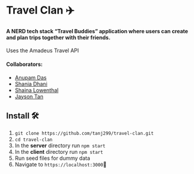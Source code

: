# Travel Clan :airplane:
#### A NERD tech stack “Travel Buddies” application where users can create and plan trips together with their friends. 
Uses the Amadeus Travel API

#### Collaborators: 
- [Anupam Das](https://github.com/anupamdas104) 
- [Shania Dhani](https://github.com/sdhani) 
- [Shaina Lowenthal](https://github.com/ShainaLowenthal) 
- [Jayson Tan](https://github.com/tanj299)

## Install :hammer_and_wrench:

1. `git clone https://github.com/tanj299/travel-clan.git`
1. `cd travel-clan`
1. In the **server** directory run `npm start`
1. In the **client** directory run `npm start`
1. Run seed files for dummy data
1. Navigate to `https://localhost:3000`:tada:
